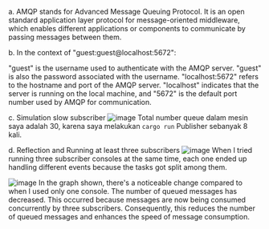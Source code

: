 a. AMQP stands for Advanced Message Queuing Protocol. It is an open standard application layer protocol for message-oriented middleware, which enables different applications or components to communicate by passing messages between them.

b. In the context of "guest:guest@localhost:5672":

"guest" is the username used to authenticate with the AMQP server.
"guest" is also the password associated with the username.
"localhost:5672" refers to the hostname and port of the AMQP server. "localhost" indicates that the server is running on the local machine, and "5672" is the default port number used by AMQP for communication.

c. Simulation slow subscriber
![image](https://github.com/Samuelwidjaja/tutorial8-subscriber/assets/119392779/0570ecf6-5640-479d-8b1c-060723f48187)
Total number queue dalam mesin saya adalah 30, karena saya melakukan `cargo run` Publisher sebanyak 8 kali.

d. Reflection and Running at least three subscribers
![image](https://github.com/Samuelwidjaja/tutorial8-subscriber/assets/119392779/26bed66a-672c-4244-accd-319ad277df70)
When I tried running three subscriber consoles at the same time, each one ended up handling different events because the tasks got split among them.

![image](https://github.com/Samuelwidjaja/tutorial8-subscriber/assets/119392779/615e6dfa-f580-465f-9195-35ee0c42d655)
In the graph shown, there's a noticeable change compared to when I used only one console. The number of queued messages has decreased. This occurred because messages are now being consumed concurrently by three subscribers. Consequently, this reduces the number of queued messages and enhances the speed of message consumption.

